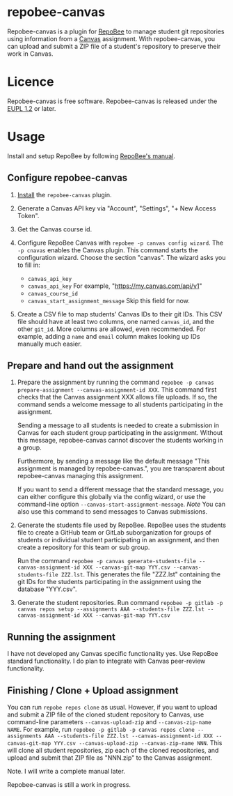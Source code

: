 # repobee-canvas

Repobee-canvas is a plugin for [RepoBee](https://github.com/repobee/repobee) to manage student git repositories using information from a 
[Canvas](https://www.instructure.com/canvas) assignment. With repobee-canvas,
you can upload and submit a ZIP file of a student's repository to preserve
their work in Canvas.

# Licence

Repobee-canvas is free software. Repobee-canvas is released under the [EUPL
1.2](https://joinup.ec.europa.eu/collection/eupl/eupl-text-eupl-12) or later.

# Usage

Install and setup RepoBee by following [RepoBee's
manual](https://docs.repobee.org/en/stable/index.html). 

## Configure repobee-canvas

1.  [Install](https://docs.repobee.org/en/stable/plugins.html#installing-plugins-the-install-action)
    the `repobee-canvas` plugin.
2.  Generate a Canvas API key via "Account", "Settings", "+ New Access Token".
3.  Get the Canvas course id.
4.  Configure RepoBee Canvas with `repobee -p canvas config wizard`. The `-p
    cnavas` enables the Canvas plugin. This command starts the configuration
    wizard. Choose the section "canvas". The wizard asks you to fill in:

    - `canvas_api_key`
    - `canvas_api_key` For example, "https://my.canvas.com/api/v1"
    - `canvas_course_id`
    - `canvas_start_assignment_message` Skip this field for now.

5.  Create a CSV file to map students' Canvas IDs to their git IDs. This
    CSV file should have at least two columns, one named
    `canvas_id`, and the other `git_id`. More columns are allowed, even
    recommended. For example, adding a `name` and `email` column makes looking
    up IDs manually much easier.

## Prepare and hand out the assignment

1.  Prepare the assignment by running the command `repobee -p canvas prepare-assignment
    --canvas-assignment-id XXX`. This command first checks that the Canvas
    assignment XXX allows file uploads. If so, the command sends a welcome message to all
    students participating in the assignment. 

    Sending a message to all students is needed to create a submission in
    Canvas for each student group participating in the assignment. Without
    this message, repobee-canvas cannot discover the students working in a group.

    Furthermore, by sending a message like the default message "This
    assignment is managed by repobee-canvas.", you are transparent about
    repobee-canvas managing this assignment.

    If you want to send a different message that the standard message, you can
    either configure this globally via the config wizard, or use the
    command-line option `--canvas-start-assignment-message`. *Note* You can
    also use this command to send messages to Canvas submissions.

2.  Generate the students file used by RepoBee. RepoBee uses the students file
    to create a GitHub team or GitLab suborganization for groups of students
    or individual student participating in an assignment, and then create a
    repository for this team or sub group. 

    Run the command `repobee -p canvas generate-students-file
    --canvas-assignment-id XXX --canvas-git-map YYY.csv
    --canvas-students-file ZZZ.lst`. This generates the file
    "ZZZ.lst" containing the git IDs for the students participating in the
    assignment using the database "YYY.csv".
    
3.  Generate the student repositories. Run command `repobee -p gitlab -p
    canvas repos setup --assignments AAA --students-file
    ZZZ.lst --canvas-assignment-id XXX --canvas-git-map
    YYY.csv`


## Running the assignment

I have not developed any Canvas specific functionality yes. Use RepoBee
standard functionality. I do plan to integrate with Canvas peer-review
functionality.

## Finishing  /  Clone + Upload assignment 

You can run `repobe repos clone` as usual. However, if you want to upload and
submit a ZIP file of the cloned student repository to Canvas, use command-line
parameters `--canvas-upload-zip` and `--canvas-zip-name NAME`. For example,
run `repobee -p gitlab -p canvas repos clone --assignments AAA
--students-file ZZZ.lst --canvas-assignment-id XXX --canvas-git-map
YYY.csv --canvas-upload-zip --canvas-zip-name NNN`. This will clone all
student repositories, zip each of the cloned repositories, and upload and
submit that ZIP file as "NNN.zip" to the Canvas assignment.


Note. I will write a complete manual later.

Repobee-canvas is still a work in progress. 
